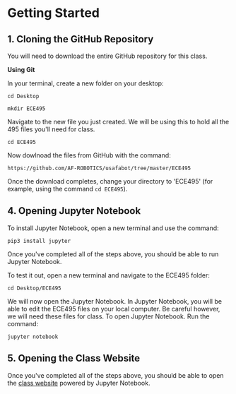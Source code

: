 # Getting Started


## 1. Cloning the GitHub Repository

You will need to download the entire GitHub repository for this class.

**Using Git**

In your terminal, create a new folder on your desktop:

`cd Desktop`

`mkdir ECE495`

Navigate to the new file you just created. We will be using this to hold all the 495 files you'll need for class.

`cd ECE495`

Now dowlnoad the files from GitHub with the command:

`https://github.com/AF-ROBOTICS/usafabot/tree/master/ECE495`

Once the download completes, change your directory to 'ECE495' (for example, using the command `cd ECE495`).


## 4. Opening Jupyter Notebook

To install Jupyter Notebook, open a new terminal and use the command:

`pip3 install jupyter`

Once you've completed all of the steps above, you should be able to run Jupyter Notebook.

To test it out, open a new terminal and navigate to the ECE495 folder: 

`cd Desktop/ECE495`

We will now open the Jupyter Notebook. In Jupyter Notebook, you will be able to edit the ECE495 files on your local computer. Be careful however, we will need these files for class. To open Jupyter Notebook. Run the command:

`jupyter notebook`


## 5. Opening the Class Website

Once you've completed all of the steps above, you should be able to open the [class website](file:///home/dfec/Desktop/ECE495/_build/html/intro.html) powered by Jupyter Notebook.
